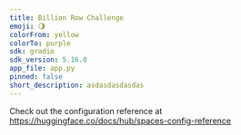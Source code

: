 ```yaml
---
title: Billion Row Challenge
emoji: 🌖
colorFrom: yellow
colorTo: purple
sdk: gradio
sdk_version: 5.16.0
app_file: app.py
pinned: false
short_description: asdasdasdasdas
---
```


Check out the configuration reference at https://huggingface.co/docs/hub/spaces-config-reference

